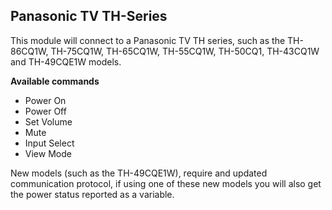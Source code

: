 ## Panasonic TV TH-Series

This module will connect to a Panasonic TV TH series, such as the TH-86CQ1W, TH-75CQ1W, TH-65CQ1W, TH-55CQ1W, TH-50CQ1, TH-43CQ1W and TH-49CQE1W models.

**Available commands**
* Power On
* Power Off
* Set Volume
* Mute
* Input Select
* View Mode

New models (such as the TH-49CQE1W), require and updated communication protocol, if using one of these new models you will also get the power status reported as a variable. 

